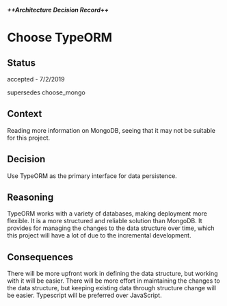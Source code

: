 [//]: # (Adapted from Michael Nygard's Template : https://github.com/joelparkerhenderson/architecture_decision_record/blob/master/adr_template_by_michael_nygard.md)

***++Architecture Decision Record++***

# Choose TypeORM

## Status

accepted - 7/2/2019

supersedes choose_mongo

## Context

Reading more information on MongoDB, seeing that it may not be suitable for this project.

## Decision

Use TypeORM as the primary interface for data persistence.

## Reasoning

TypeORM works with a variety of databases, making deployment more flexible. It is a more structured and reliable solution than MongoDB. It provides for managing the changes to the data structure over time, which this project will have a lot of due to the incremental development.

## Consequences

There will be more upfront work in defining the data structure, but working with it will be easier. There will be more effort in maintaining the changes to the data structure, but keeping existing data through structure change will be easier. Typescript will be preferred over JavaScript.
